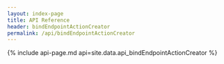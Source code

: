 ```yaml
---
layout: index-page
title: API Reference
header: bindEndpointActionCreator
permalink: /api/bindEndpointActionCreator
---
```


{%
  include api-page.md
  api=site.data.api_bindEndpointActionCreator
%}
